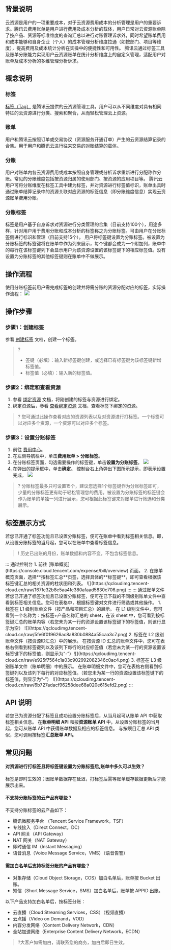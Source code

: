 ##  背景说明

云资源是用户的一项重要成本，对于云资源费用成本的分析管理是用户的重要诉求。腾讯云费用账单是用户进行费用及成本分析的载体，用户日常对云资源账单除了按产品、资源等标准维度的查询汇总以进行对账管理诉求外，同时希望账单费用和成本能够和自身企业（个人）的成本管理分析维度拉通（如按部门、项目等维度），提高费用及成本统计分析在实操中的便捷性和可用性。
腾讯云通过标签工具及账单分账能力实现用户云资源账单在统计分析维度上的自定义管理，适配用户对账单及成本分析的多维管理分析诉求。

## 概念说明

### 标签

[标签（Tag）](https://cloud.tencent.com/document/product/651) 是腾讯云提供的云资源管理工具，用户可以从不同维度对具有相同特征的云资源进行分类、搜索和聚合，从而轻松管理云上资源。

### 账单

用户和腾讯云按照订单或交易协议（资源服务开通订单）产生的云资源结算记录的合集。用于用户和腾讯云进行往来交易的对账结算的载体。

### 分账

用户对账单内各云资源费用或成本按照自身管理或分析诉求重新进行分配称作分账。常见的分账维度包括按资源归属的使用部门、按资源的应用项目等。
腾讯云用户可将分账维度在标签工具中建为标签，并对资源进行标签值标识，账单出具时通过账单结算记录中的资源关联对应资源的标签信息（即分账维度信息）实现云资源账单费用分账。

### 分账标签

标签是用户基于自身诉求对资源进行分类管理的合集（目前支持100个），用途多样，针对用户用于费用分账和成本分析的标签称之为分账标签。可由用户在分账标签侧进行标识和管理（目前支持15个）。
用户将标签键设置为分账标签。被设置为分账标签的标签键将在账单中作为列来展示，每个键都会成为一个附加列，账单中的每行在该标签键列下会显示用户为该资源设置的该标签键下的相应标签值。没有设置为分账标签的其他标签键则在账单中不做展示。

## 操作流程

使用分账标签前用户需完成标签的创建并将需分账的资源分配对应的标签，实际操作流程：
![](https://qcloudimg.tencent-cloud.cn/raw/0c04f49fdb3e6819c1b73772964f3941.png)

## 操作步骤

### 步骤1：创建标签

参看 [创建标签](https://cloud.tencent.com/document/product/651/56716) 文档，创建一个标签。
>?
> - 签键（必填）：输入新标签键创建，或选择已有标签键为该标签键新增标签值。
> -	标签值（必填）：输入新的标签值。
> 

### 步骤2：绑定和查看资源

1. 参看 [绑定资源](https://cloud.tencent.com/document/product/651/56717) 文档，将刚创建的标签与资源进行绑定。
2. 绑定资源后，参看 [查看绑定资源](https://cloud.tencent.com/document/product/651/56720) 文档，查看标签下绑定的资源。
>? 您可通过此操作查看对应的资源列表以及对资源进行打标签。一个标签可以对应多个资源，一个资源可以对应多个标签。
>

### 步骤3：设置分账标签

1. 前往 [费用中心](https://console.cloud.tencent.com/expense/overview)。
2. 在左侧导航栏中，单击**费用账单 > 分账标签**。
3. 在分账标签页面，勾选需要操作的标签键，单击**设置为分账标签**。
![](https://qcloudimg.tencent-cloud.cn/raw/255848a0718f38c1ecedeaf004b8bcf7.png)
4. 在弹出的提示框中，单击**确定**。
控制台右上角弹出下图所示提示，即表示设置完成。
![](https://qcloudimg.tencent-cloud.cn/raw/1c204107e3730237f6d7ee53163c5b16.png)
>? 分账标签最多只可设置15个，建议您选择1个标签键作为分账标签即可，少量的分账标签更有助于轻松管理您的费用。被设置为分账标签的标签键会作为账单的单独一列进行展示，您可根据此标签键来对账单进行筛选和分类展示。
>

## 标签展示方式

若您已开通了标签功能且已设置分账标签，便可在账单中看到标签相关信息。即，从设置分账标签的当月起，您可以在账单中查看标签信息。

>! 历史已出账的月份，账单数据和内容不变，不包含标签信息。
>
<dx-tabs>
::: 通过控制台
1. 前往 [账单概览](https://console.cloud.tencent.com/expense/bill/overview) 页面。
2. 在账单概览页面，选择**按标签汇总**页签，选择具体的**标签键**，即可查看根据该标签键汇总的相关资源的柱状图和列表。
![](https://qcloudimg.tencent-cloud.cn/raw/167fc32b8e5aa4fc380afaad5830c706.png)
:::
::: 通过账单文件
若您已开通了标签功能且已设置分账标签，便可在已下载的不同级别账单文件中查看到标签相关信息。您可在表格中，根据标签键对文件进行筛选或其他操作。
1.	标签在 L1 级别账单文件（按产品和项目汇总）的展示。
在 L1 级别文件中，您可看到一个名称为：按标签+产品名称汇总的 sheet，在该 sheet 中，您可看到按标签键汇总的账单内容（若您未为某一行的资源设置该标签键下的标签值，则该行显示为空）
![](https://qcloudimg.tencent-cloud.cn/raw/5fe6f019626ac8a830b0884a55caa3c7.png)
2.	标签在 L2 级别账单文件（按资源ID汇总）中的展示。
在按资源 ID 汇总的账单文件中，您可在表格右侧看到标签键列以及该列下每行的对应标签值（若您未为某一行的资源设置该标签键下的标签值，则显示为“-”）![](https://qcloudimg.tencent-cloud.cn/raw/e925f7564c1a03c902992082346c0ac4.png)
3.	标签在 L3 级别账单文件（账单明细）中的展示。
在账单明细文件中，您可在表格右侧看到标签键列以及该列下每行的对应标签值。（若您未为某一行的资源设置该标签键下的标签值，则显示为“-”）
![](https://qcloudimg.tencent-cloud.cn/raw/6b727adacf96258dee68a020e615efd2.png)
:::
</dx-tabs>


## API 说明

若您已为资源分配了标签且成功设置分账标签后，从当月起可从账单 API 中获取标签相关信息。
在**账单明细 API** 和按**资源账单 API** 中，从设置分账标签的当月起，您可从账单 API 中获得账单数据及相应的标签信息。
与按项目汇总 API 类似，您可调用按标签**汇总账单 API。**

## 常见问题

#### 对资源进行打标签且将标签键设置为分账标签后,账单中多久可以生效？

标签是即时生效的；因账单数据存在延迟，打标签后需等账单缓存数据更新后才能展示出来。

#### 不支持分账标签的云产品有哪些？

不支持分账标签的云产品如下：
-	腾讯微服务平台 （Tencent Service Framework，TSF）
-	专线接入（Direct Connect，DC）
-	API 网关（API Gateway）
-	NAT 网关（NAT Gateway）
-	即时通信 IM（Instant Messaging）
-	语音消息（Voice Message Service，VMS）（语音告警）


#### 需加白名单后支持标签分账的产品有哪些？
- 对象存储（Cloud Object Storage，COS）加白名单后，账单按 Bucket 出账。
- 短信（Short Message Service，SMS）加白名单后，账单按 APPID 出账。

以下产品支持加白名单后，按标签分账：
- 云直播（Cloud Streaming Services，CSS）（视频直播）
-	云点播（Video on Demand，VOD）
-	内容分发网络（Content Delivery Network，CDN）
-	全站加速网络（Enterprise Content Delivery Network，ECDN）

>?大客户如需加白，请联系您的商务，加白后即日生效。


